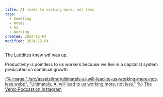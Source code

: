 ```yaml
---
title: AI leads to working more, not less
tags:
  - Seedling
  - Notes
  - AI
  - Working
created: 2024-12-04
modified: 2024-12-04
---
```


The Luddites knew wtf was up.

Productivity is pointless to us workers because we live in a capitalist system predicated on continual growth.

<a href="https://www.instagram.com/p/DDFdO01PzGg/?img_index=4" class="[ header-width ]">
{% image "./src/assets/img/ultimately-ai-will-lead-to-us-working-more-not-less.webp", "Ultimately, AI will lead to us working more, not less." %}
The Verso Podcast on Instagram</a>
